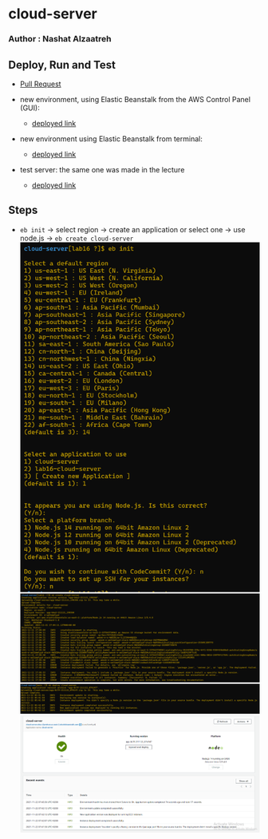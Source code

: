 # cloud-server

### Author : Nashat Alzaatreh

## Deploy, Run and Test

- [Pull Request](https://github.com/NashatAlzaatreh/cloud-server/pull/1)

- new environment, using Elastic Beanstalk from the AWS Control Panel (GUI):

  - [deployed link](http://lab16cloudserver-env.eba-jsxeiifx.us-east-2.elasticbeanstalk.com/)

- new environment using Elastic Beanstalk from terminal:

  - [deployed link](http://cloud-server.eba-c2ymdvae.us-east-2.elasticbeanstalk.com/)

- test server: the same one was made in the lecture
  - [deployed link](http://test-server.eba-mwsf3b25.us-east-1.elasticbeanstalk.com/)

## Steps

- `eb init` -> select region -> create an application or select one -> use node.js -> `eb create cloud-server`
  ![step1](./img/step01.PNG)
  ![step2](./img/step02.PNG)
  ![step3](./img/step03.PNG)
  ![aws](./img/awsCloud.PNG)
